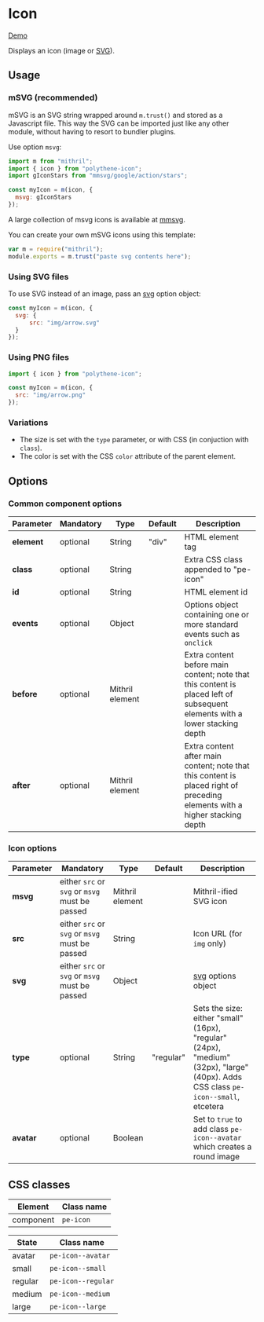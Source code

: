 # Icon

<a class="btn-demo" href="http://arthurclemens.github.io/Polythene-examples/index.html#/icon">Demo</a>

Displays an icon (image or [SVG](#svg)).


## Usage

### mSVG (recommended)

mSVG is an SVG string wrapped around `m.trust()` and stored as a Javascript file. This way the SVG can be imported just like any other module, without having to resort to bundler plugins.


Use option `msvg`:

~~~javascript
import m from "mithril";
import { icon } from "polythene-icon";
import gIconStars from "mmsvg/google/action/stars";

const myIcon = m(icon, {
  msvg: gIconStars
});
~~~

A large collection of msvg icons is available at [mmsvg](https://github.com/ArthurClemens/mmsvg).

You can create your own mSVG icons using this template:

~~~javascript
var m = require("mithril");
module.exports = m.trust("paste svg contents here");
~~~


### Using SVG files

To use SVG instead of an image, pass an [svg](#svg) option object:

~~~javascript
const myIcon = m(icon, {
  svg: {
      src: "img/arrow.svg"
  }
});
~~~


### Using PNG files

~~~javascript
import { icon } from "polythene-icon";

const myIcon = m(icon, {
  src: "img/arrow.png"
});
~~~


### Variations

* The size is set with the `type` parameter, or with CSS (in conjuction with `class`).
* The color is set with the CSS `color` attribute of the parent element.


## Options

### Common component options

| **Parameter** |  **Mandatory** | **Type** | **Default** | **Description** |
| ------------- | -------------- | -------- | ----------- | --------------- |
| **element** | optional | String | "div" | HTML element tag |
| **class** | optional | String |  | Extra CSS class appended to "pe-icon" |
| **id** | optional | String | | HTML element id |
| **events** | optional | Object | | Options object containing one or more standard events such as `onclick` |
| **before** | optional | Mithril element | | Extra content before main content; note that this content is placed left of subsequent elements with a lower stacking depth |
| **after** | optional | Mithril element | | Extra content after main content; note that this content is placed right of preceding elements with a higher stacking depth |

### Icon options

| **Parameter** |  **Mandatory** | **Type** | **Default** | **Description** |
| ------------- | -------------- | -------- | ----------- | --------------- |
| **msvg** | either `src` or `svg` or `msvg` must be passed | Mithril element |  | Mithril-ified SVG icon |
| **src** | either `src` or `svg` or `msvg` must be passed | String |  | Icon URL (for `img` only) |
| **svg** | either `src` or `svg` or `msvg` must be passed | Object |  | [svg](#svg) options object |
| **type** | optional | String | "regular" | Sets the size: either "small" (16px), "regular" (24px), "medium" (32px), "large" (40px). Adds CSS class `pe-icon--small`, etcetera |
| **avatar** | optional | Boolean | | Set to `true` to add class `pe-icon--avatar` which creates a round image |



## CSS classes

| **Element** |  **Class name** |
| ----------- | --------------- |
| component   | `pe-icon` |

| **State**   |  **Class name** |
| ----------- | --------------- |
| avatar   | `pe-icon--avatar` |
| small   | `pe-icon--small` |
| regular   | `pe-icon--regular` |
| medium   | `pe-icon--medium` |
| large   | `pe-icon--large` |

